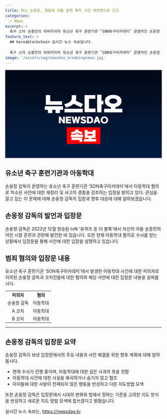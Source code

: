 ```yaml
---
title: 피소 손웅정, 경찰에 아들 훈련 혹독 사건 재조명으로 신고
categories:
  - News
excerpt: >
  축구 스타 손흥민의 아버지이자 유소년 축구 훈련기관 ‘SON축구아카데미’ 운영자인 손웅정 감독이 아동학대 혐의로 피소됐다. 손 감독은 과거 자신의 훈련 방식과 함께 현재 사건에 관한 입장을 밝혀 사과하며, 아동학대에 대한 주장을 부인했다. 손 감독은 사건을 둘러싼 상황에 대해 반성하고, 아동들의 안전과 행복을 위해 새로운 지도 방법을 모색하겠다는 뜻을 밝혔다. 현재 사건은 수사가 진행 중이며, 손 감독은 적극적으로 협조할 것이라고 강조했다.
feature_text: >
  ## koreablockchain 실시간 뉴스 속보입니다.

  축구 스타 손흥민의 아버지이자 유소년 축구 훈련기관 ‘SON축구아카데미’ 운영자인 손웅정 감독이 아동학대 혐의로 피소됐다. 손 감독은 과거 자신의 훈련 방식과 함께 현재 사건에 관한 입장을 밝혀 사과하며, 아동학대에 대한 주장을 부인했다. 손 감독은 사건을 둘러싼 상황에 대해 반성하고, 아동들의 안전과 행복을 위해 새로운 지도 방법을 모색하겠다는 뜻을 밝혔다. 현재 사건은 수사가 진행 중이며, 손 감독은 적극적으로 협조할 것이라고 강조했다.
image: '/assets/img/newsdao_breakingnews.jpg'
---
```


<p><img src="/assets/img/newsdao_breakingnews.jpg" alt="koreablockchain 속보" /></p>

<h2 data-ke-size="size26">유소년 축구 훈련기관과 아동학대</h2>

<p data-ke-size="size16">손웅정 감독이 운영하는 유소년 축구 훈련기관 'SON축구아카데미'에서 아동학대 혐의로 피소된 사안에 대한 재정리 및 사고의 경중을 강조하는 입장을 밝히고 있다. 관심을 끌고 있는 이 문제에 대해 손웅정 감독의 입장과 향후 대응에 대해 알아보겠습니다.</p>

<h2 data-ke-size="size26">손웅정 감독의 발언과 입장문</h2>

<p data-ke-size="size16">손웅정 감독은 2022년 12월 방송된 tvN '유퀴즈 온 더 블록'에서 자신의 아들 손흥민의 어린 시절 훈련과 관련해 발언한 바 있습니다. 또한 현재 아동학대 혐의로 수사를 받는 상황에서 입장문을 통해 사안에 대한 입장을 설명하고 있습니다.</p>

<h2 data-ke-size="size26">범죄 혐의와 입장문 내용</h2>

<p data-ke-size="size16">유소년 축구 훈련기관 'SON축구아카데미'에서 발생한 아동학대 사건에 대한 피의자로 지목된 손웅정 감독과 코치진들에 대한 혐의와 해당 사안에 대한 입장문 내용을 살펴봅시다.</p>

<table>
    <tr>
        <td style="text-align: center; height: 17px;"><b>피의자</b></td>
        <td style="text-align: center; height: 17px;"><b>혐의</b></td>
    </tr>
    <tr>
        <td style="text-align: center; height: 17px;">손웅정 감독</td>
        <td style="text-align: center; height: 17px;">아동학대</td>
    </tr>
    <tr>
        <td style="text-align: center; height: 17px;">A 코치</td>
        <td style="text-align: center; height: 17px;">아동학대</td>
    </tr>
    <tr>
        <td style="text-align: center; height: 17px;">B 코치</td>
        <td style="text-align: center; height: 17px;">아동학대</td>
    </tr>
</table>

<hr>

<h2 data-ke-size="size26">손웅정 감독의 입장문 요약</h2>

<p data-ke-size="size16">손웅정 감독이 보낸 입장문에서의 주요 내용과 사안 해결을 위한 향후 계획에 대해 알아봅시다.</p>

<ul>
   <li>현재 수사가 진행 중이며, 아동학대에 대한 깊은 사과의 뜻을 전함</li>
   <li>아동학대 사건에 대한 사실을 왜곡하거나 숨기지 않고 협조</li>
   <li>아이들에 대한 사랑이 전제되지 않은 행동을 반성하고 다른 지도방법 모색</li>
</ul>

<p data-ke-size="size16">또한 손웅정 감독은 입장문에서 시대의 변화와 법에서 정하는 기준을 고려한 지도 방식을 반성하고 새로운 지도 방법 모색에 힘쓰겠다고 밝혔습니다.</p>
실시간 뉴스 속보는, <a href="https://newsdao.kr" rel="dofollow">https://newsdao.kr</a>



